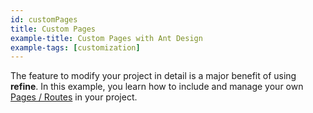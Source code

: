 ```yaml
---
id: customPages
title: Custom Pages
example-title: Custom Pages with Ant Design
example-tags: [customization]
---
```


The feature to modify your project in detail is a major benefit of using **refine**. In this example, you learn how to include and manage your own [Pages / Routes](/docs/packages/list-of-packages/index) in your project.

<CodeSandboxExample path="with-custom-pages" />
